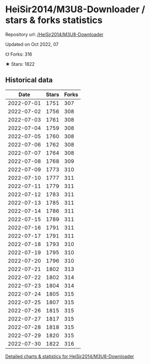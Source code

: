 # HeiSir2014/M3U8-Downloader / stars & forks statistics

Repository url: [/HeiSir2014/M3U8-Downloader](https://github.com/HeiSir2014/M3U8-Downloader)

Updated on Oct 2022, 07

☋ Forks: 316

★ Stars: 1822

## Historical data
| Date | Stars | Forks |
|------|-------|-------|
| 2022-07-01 | 1751 | 307 | 
| 2022-07-02 | 1756 | 308 | 
| 2022-07-03 | 1761 | 308 | 
| 2022-07-04 | 1759 | 308 | 
| 2022-07-05 | 1760 | 308 | 
| 2022-07-06 | 1762 | 308 | 
| 2022-07-07 | 1764 | 308 | 
| 2022-07-08 | 1768 | 309 | 
| 2022-07-09 | 1773 | 310 | 
| 2022-07-10 | 1777 | 311 | 
| 2022-07-11 | 1779 | 311 | 
| 2022-07-12 | 1783 | 311 | 
| 2022-07-13 | 1785 | 311 | 
| 2022-07-14 | 1786 | 311 | 
| 2022-07-15 | 1789 | 311 | 
| 2022-07-16 | 1791 | 311 | 
| 2022-07-17 | 1791 | 311 | 
| 2022-07-18 | 1793 | 310 | 
| 2022-07-19 | 1795 | 310 | 
| 2022-07-20 | 1796 | 310 | 
| 2022-07-21 | 1802 | 313 | 
| 2022-07-22 | 1802 | 314 | 
| 2022-07-23 | 1804 | 314 | 
| 2022-07-24 | 1805 | 315 | 
| 2022-07-25 | 1807 | 315 | 
| 2022-07-26 | 1815 | 315 | 
| 2022-07-27 | 1817 | 315 | 
| 2022-07-28 | 1818 | 315 | 
| 2022-07-29 | 1820 | 315 | 
| 2022-07-30 | 1822 | 316 | 


[Detailed charts & statistics for HeiSir2014/M3U8-Downloader](https://reviewgithub.com/rep/HeiSir2014/M3U8-Downloader)
